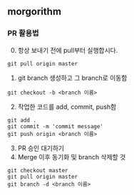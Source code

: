 ## morgorithm

### PR 활용법
0. 항상 보내기 전에 pull부터 실행합시다.
```
git pull origin master
```
1. git branch 생성하고 그 branch로 이동함
```
git checkout -b <branch 이름>
```
2. 작업한 코드를 add, commit, push함
```
git add .
git commit -m 'commit message'
git push origin <branch 이름>
```
3. PR 승인 대기하기
4. Merge 이후 동기화 및 branch 삭제할 것
```
git checkout master
git pull origin master
git branch -d <branch 이름>
```

